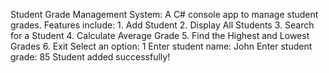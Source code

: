 Student Grade Management System: A C# console app to manage student grades. Features include: 1. Add Student 2. Display All Students 3. Search for a Student 4. Calculate Average Grade 5. Find the Highest and Lowest Grades 6. Exit
Select an option: 1
Enter student name: John
Enter student grade: 85
Student added successfully!
